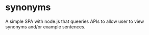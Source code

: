# synonyms
A simple SPA with node.js that queeries APIs to allow user to view synonyms and/or example sentences.
